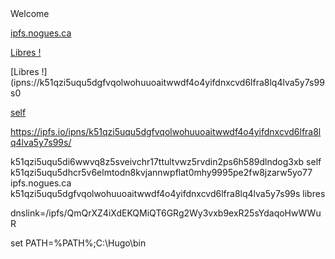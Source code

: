 <html>
Welcome
  
  
<a href="ipns://k51qzi5uqu5dhcr5v6elmtodn8kvjannwpflat0mhy9995pe2fw8jzarw5yo77">ipfs.nogues.ca</a>

<a href="ipns://k51qzi5uqu5dgfvqolwohuuoaitwwdf4o4yifdnxcvd6lfra8lq4lva5y7s99s">Libres !</a>

[Libres !](ipns://k51qzi5uqu5dgfvqolwohuuoaitwwdf4o4yifdnxcvd6lfra8lq4lva5y7s99s0

<a href="ipns://k51qzi5uqu5di6wwvq8z5sveivchr17ttultvwz5rvdin2ps6h589dlndog3xb">self</a>

<https://ipfs.io/ipns/k51qzi5uqu5dgfvqolwohuuoaitwwdf4o4yifdnxcvd6lfra8lq4lva5y7s99s/>




k51qzi5uqu5di6wwvq8z5sveivchr17ttultvwz5rvdin2ps6h589dlndog3xb self
k51qzi5uqu5dhcr5v6elmtodn8kvjannwpflat0mhy9995pe2fw8jzarw5yo77 ipfs.nogues.ca
k51qzi5uqu5dgfvqolwohuuoaitwwdf4o4yifdnxcvd6lfra8lq4lva5y7s99s libres
                       


dnslink=/ipfs/QmQrXZ4iXdEKQMiQT6GRg2Wy3vxb9exR25sYdaqoHwWWuR

set PATH=%PATH%;C:\Hugo\bin

</html>
